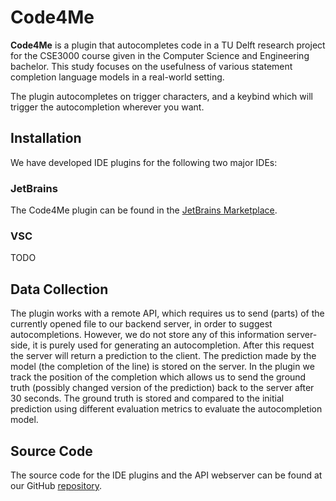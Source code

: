 # Code4Me
**Code4Me** is a plugin that autocompletes code in a TU Delft research project for the CSE3000 course given in the Computer Science and Engineering bachelor.
This study focuses on the usefulness of various statement completion language models in a real-world setting.

The plugin autocompletes on trigger characters, and a keybind which will trigger the autocompletion wherever you want.

## Installation
We have developed IDE plugins for the following two major IDEs:

### JetBrains
The Code4Me plugin can be found in the [JetBrains Marketplace](https://plugins.jetbrains.com/plugin/19200-code4me).

### VSC
TODO

## Data Collection
The plugin works with a remote API, which requires us to send (parts) of the currently opened file to our backend server, in order to suggest autocompletions.
However, we do not store any of this information server-side, it is purely used for generating an autocompletion.
After this request the server will return a prediction to the client.
The prediction made by the model (the completion of the line) is stored on the server.
In the plugin we track the position of the completion which allows us to send the ground truth (possibly changed version of the prediction) back to the server after 30 seconds.
The ground truth is stored and compared to the initial prediction using different evaluation metrics to evaluate the autocompletion model.

## Source Code
The source code for the IDE plugins and the API webserver can be found at our GitHub [repository](https://github.com/code4me-me/code4me).
